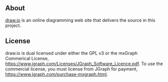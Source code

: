 About
-----

[draw.io](https://www.draw.io) is an online diagramming web site that delivers the source in this project.

License
-------
draw.io is dual licensed under either the GPL v3 or the mxGraph Commerical License, https://www.jgraph.com/Licenses/JGraph_Software_Licence.pdf. To use the commercial license, you must license from JGraph for payment, https://www.jgraph.com/purchase-mxgraph.html.
